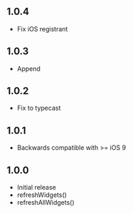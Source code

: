 ## 1.0.4

* Fix iOS registrant

## 1.0.3

* Append

## 1.0.2

* Fix to typecast

## 1.0.1

* Backwards compatible with >= iOS 9

## 1.0.0

* Initial release
* refreshWidgets()
* refreshAllWidgets()
